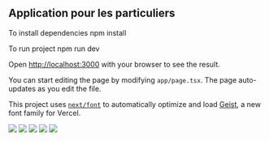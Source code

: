 
## Application pour les particuliers

To install dependencies 
   npm install

To run project 
  npm run dev


Open [http://localhost:3000](http://localhost:3000) with your browser to see the result.

You can start editing the page by modifying `app/page.tsx`. The page auto-updates as you edit the file.

This project uses [`next/font`](https://nextjs.org/docs/app/building-your-application/optimizing/fonts) to automatically optimize and load [Geist](https://vercel.com/font), a new font family for Vercel.

<img src="https://scontent.falg4-1.fna.fbcdn.net/v/t1.15752-9/462575160_934787291943384_3786481714616184916_n.png?_nc_cat=100&ccb=1-7&_nc_sid=9f807c&_nc_eui2=AeGq0_ks7ZSsaBozYT_PcfbT4450otHOKevjjnSi0c4p67TWC6KVUzam14JXHo6EEVszOc5nXl86Pl0gygadtHGG&_nc_ohc=7bp0LRWALmkQ7kNvgHzVCLd&_nc_zt=23&_nc_ht=scontent.falg4-1.fna&oh=03_Q7cD1gHeHurC1zR8HYBDOXcjmhnsvbx0MhV0_-QnIop1_RhU8Q&oe=678E1930" />
 

<img src="https://scontent.falg4-1.fna.fbcdn.net/v/t1.15752-9/462575160_934787291943384_3786481714616184916_n.png?_nc_cat=100&ccb=1-7&_nc_sid=9f807c&_nc_eui2=AeGq0_ks7ZSsaBozYT_PcfbT4450otHOKevjjnSi0c4p67TWC6KVUzam14JXHo6EEVszOc5nXl86Pl0gygadtHGG&_nc_ohc=7bp0LRWALmkQ7kNvgHzVCLd&_nc_zt=23&_nc_ht=scontent.falg4-1.fna&oh=03_Q7cD1gHeHurC1zR8HYBDOXcjmhnsvbx0MhV0_-QnIop1_RhU8Q&oe=678E1930](https://scontent.falg4-1.fna.fbcdn.net/v/t1.15752-9/465085917_1317618902577998_4563488352018153505_n.png?_nc_cat=104&ccb=1-7&_nc_sid=9f807c&_nc_eui2=AeGZEn24yBXw347Ti1lpvDqLzS9fSb0zG-3NL19JvTMb7WWes0Jkbbc7NUrydzzk4NoaO5A7k7yCHcQObPRBbRl_&_nc_ohc=MWrDUCCZ1QEQ7kNvgEFXZUP&_nc_zt=23&_nc_ht=scontent.falg4-1.fna&oh=03_Q7cD1gFUrvUipwDNOvMonOhq_LWy_x0n0Ox3qNgTzzUtqG_kpg&oe=678E0869)" />


<img src="https://scontent.falg4-1.fna.fbcdn.net/v/t1.15752-9/462575160_934787291943384_3786481714616184916_n.png?_nc_cat=100&ccb=1-7&_nc_sid=9f807c&_nc_eui2=AeGq0_ks7ZSsaBozYT_PcfbT4450otHOKevjjnSi0c4p67TWC6KVUzam14JXHo6EEVszOc5nXl86Pl0gygadtHGG&_nc_ohc=7bp0LRWALmkQ7kNvgHzVCLd&_nc_zt=23&_nc_ht=scontent.falg4-1.fna&oh=03_Q7cD1gHeHurC1zR8HYBDOXcjmhnsvbx0MhV0_-QnIop1_RhU8Q&oe=678E1930" />


<img src="https://scontent.falg4-1.fna.fbcdn.net/v/t1.15752-9/462575160_934787291943384_3786481714616184916_n.png?_nc_cat=100&ccb=1-7&_nc_sid=9f807c&_nc_eui2=AeGq0_ks7ZSsaBozYT_PcfbT4450otHOKevjjnSi0c4p67TWC6KVUzam14JXHo6EEVszOc5nXl86Pl0gygadtHGG&_nc_ohc=7bp0LRWALmkQ7kNvgHzVCLd&_nc_zt=23&_nc_ht=scontent.falg4-1.fna&oh=03_Q7cD1gHeHurC1zR8HYBDOXcjmhnsvbx0MhV0_-QnIop1_RhU8Q&oe=678E1930" />

<img src="https://scontent.falg4-1.fna.fbcdn.net/v/t1.15752-9/462575160_934787291943384_3786481714616184916_n.png?_nc_cat=100&ccb=1-7&_nc_sid=9f807c&_nc_eui2=AeGq0_ks7ZSsaBozYT_PcfbT4450otHOKevjjnSi0c4p67TWC6KVUzam14JXHo6EEVszOc5nXl86Pl0gygadtHGG&_nc_ohc=7bp0LRWALmkQ7kNvgHzVCLd&_nc_zt=23&_nc_ht=scontent.falg4-1.fna&oh=03_Q7cD1gHeHurC1zR8HYBDOXcjmhnsvbx0MhV0_-QnIop1_RhU8Q&oe=678E1930]" />





 
